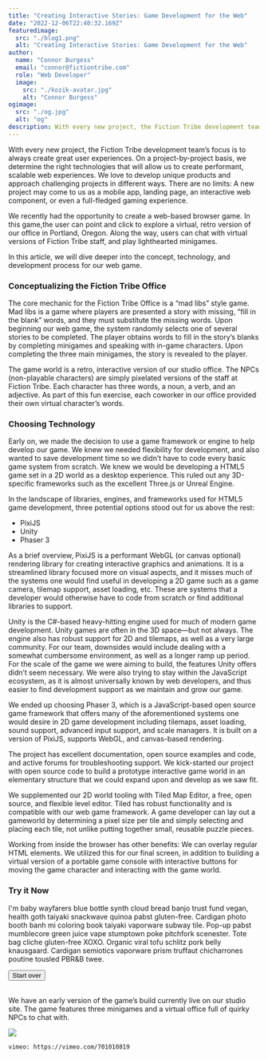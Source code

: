 ```yaml
---
title: "Creating Interactive Stories: Game Development for the Web"
date: "2022-12-06T22:40:32.169Z"
featuredimage:
  src: "./blog1.png"
  alt: "Creating Interactive Stories: Game Development for the Web"
author:
  name: "Connor Burgess"
  email: "connor@fictiontribe.com"
  role: "Web Developer"
  image:
    src: "./kozik-avatar.jpg"
    alt: "Connor Burgess"
ogimage: 
  src: "./og.jpg"
  alt: "og"
description: With every new project, the Fiction Tribe development team’s focus is to always create great user experiences. On a project-by-project basis, we determine the right technologies that will allow us to create performant, scalable web experiences. We love to develop unique products and approach challenging projects in different ways.
---
```


With every new project, the Fiction Tribe development team’s focus is to always create great user experiences. On a project-by-project basis, we determine the right technologies that will allow us to create performant, scalable web experiences. We love to develop unique products and approach challenging projects in different ways. There are no limits: A new project may come to us as a mobile app, landing page, an interactive web component, or even a full-fledged gaming experience. 

We recently had the opportunity to create a web-based browser game. In this game,the user can point and click to explore a virtual, retro version of our office in Portland, Oregon. Along the way, users can chat with virtual versions of Fiction Tribe staff, and play lighthearted minigames.

In this article, we will dive deeper into the concept, technology, and development process for our web game.

### Conceptualizing the Fiction Tribe Office

The core mechanic for the Fiction Tribe Office is a “mad libs” style game. Mad libs is a game where players are presented a story with missing, “fill in the blank” words, and they must substitute the missing words. Upon beginning our web game, the system randomly selects one of several stories to be completed. The player obtains words to fill in the story’s blanks by completing minigames and speaking with in-game characters. Upon completing the three main minigames, the story is revealed to the player.

The game world is a retro, interactive version of our studio office. The NPCs (non-playable characters) are simply pixelated versions of the staff at Fiction Tribe. Each character has three words, a noun, a verb, and an adjective. As part of this fun exercise, each coworker in our office provided their own virtual character’s words.

### Choosing Technology

Early on, we made the decision to use a game framework or engine to help develop our game. We knew we needed flexibility for development, and also wanted to save development time so we didn’t have to code every basic game system from scratch. We knew we would be developing a HTML5 game set in a 2D world as a desktop experience. This ruled out any 3D-specific frameworks such as the excellent Three.js or Unreal Engine.

In the landscape of libraries, engines, and frameworks used for HTML5 game development, three potential options stood out for us above the rest: 

* PixiJS
* Unity
* Phaser 3

As a brief overview, PixiJS is a performant WebGL (or canvas optional) rendering library for creating interactive graphics and animations. It is a streamlined library focused more on visual aspects, and it misses much of the systems one would find useful in developing a 2D game such as a game camera, tilemap support, asset loading, etc. These are systems that a developer would otherwise have to code from scratch or find additional libraries to support.

Unity is the C#-based heavy-hitting engine used for much of modern game development. Unity games are often in the 3D space—but not always. The engine also has robust support for 2D and tilemaps, as well as a very large community. For our team, downsides would include dealing with a somewhat cumbersome environment, as well as a longer ramp up period. For the scale of the game we were aiming to build, the features Unity offers didn’t seem necessary. We were also trying to stay within the JavaScript ecosystem, as it is almost universally known by web developers, and thus easier to find development support as we maintain and grow our game.

We ended up choosing Phaser 3, which is a JavaScript-based open source game framework that offers many of the aforementioned systems one would desire in 2D game development including tilemaps, asset loading, sound support, advanced input support, and scale managers. It is built on a version of PixiJS, supports WebGL, and canvas-based rendering.

The project has excellent documentation, open source examples and code, and active forums for troubleshooting support. We kick-started our project with open source code to build a prototype interactive game world in an elementary structure that we could expand upon and develop as we saw fit.

We supplemented our 2D world tooling with Tiled Map Editor, a free, open source, and flexible level editor. Tiled has robust functionality and is compatible with our web game framework. A game developer can lay out a gameworld by determining a pixel size per tile and simply selecting and placing each tile, not unlike putting together small, reusable puzzle pieces.

Working from inside the browser has other benefits: We can overlay regular HTML elements. We utilized this for our final screen, in addition to building a virtual version of a portable game console with interactive buttons for moving the game character and interacting with the game world.


### Try it Now
<link rel="stylesheet" href="endscreen.3f59a6b9.css?v=1.0">
<link rel="shortcut icon" href="favicon.c2251a16.ico" type="image/x-icon">
<link rel="shortcut icon" href="favicon.c2251a16.ico" type="image/x-icon">
<link rel="preload" href="Thirtytwobit.b2e97384.ttf" as="font" type="font/ttf" crossorigin=""> 
<link rel="preload" href="FTGameBorder_BluePress.759bcd1c.png" as="image">
<link rel="preload" href="FTGameBorder_RedPress.5acfed54.png" as="image">
<link rel="preload" href="FTGameBorder_Neutral.72bf45b7.png" as="image">
<link rel="preload" href="FTGameBorder_DpadDown.0b694a00.png" as="image">
<link rel="preload" href="FTGameBorder_DpadLeft.c42045d7.png" as="image">
<link rel="preload" href="FTGameBorder_DpadRight.994e03ba.png" as="image">
<link rel="preload" href="FTGameBorder_DpadUp.e5747074.png" as="image">
<link rel="preload" href="FTGameBorder_StartPress.b271df7d.png" as="image">
<link rel="preload" href="SoundToggle_OFF.68f9f5a7.png" as="image">
<style media="screen">
  @font-face {
    font-family: Thirtytwobit;
    src: url("/assets/Thirtytwobit.b2e97384.ttf");
    font-weight: 400;
    font-weight: normal;
  }
</style>
<div class="ft-game-wrapper hidden">
  <div id="ft-game"></div>
</div>

<section class="end-screen-wrapper hidden">
  <div class="end-screen">
    <div class="text-wrap">
      <div>
        <div id="app"></div>
        <p class="story">
          I'm baby wayfarers blue bottle synth cloud bread banjo trust fund
          vegan, health goth taiyaki snackwave quinoa pabst gluten-free.
          Cardigan photo booth banh mi coloring book taiyaki vaporware
          subway tile. Pop-up pabst mumblecore green juice vape stumptown
          poke pitchfork scenester. Tote bag cliche gluten-free XOXO.
          Organic viral tofu schlitz pork belly knausgaard. Cardigan
          semiotics vaporware prism truffaut chicharrones poutine tousled
          PBR&B twee.
        </p>
      </div>
    </div>
  </div>
  <footer>
    <div class="footer-wrap">
      <div>
        <button class="pixelated eightbit-btn" data-color="rgba(207, 255, 176, 1)" id="spreading" data-size="6" data-thickness="1">
          Start over
        </button>
      </div>
      <div class="social-icons hidden">
        <a href="https://www.facebook.com/sharer/sharer.php?u=fictiontribe.com/game"><img src="/facebook.1dd02cf6.svg" alt=""></a>
        <a href="https://twitter.com/intent/tweet?url=fictiontribe.com/game&text=I'm%20baby%20wayfarers%20blue%20bottle%20synth%20cloud%20bread%20banjo%20trust%20fund%20vegan,%20health%20goth%20taiyaki%20snackwave%20quinoa%20pabst%20gluten-free.%20Cardigan%20photo%20booth%20banh%20mi%20coloring%20book%20taiyaki%20vaporware%20subway%20tile.%20Pop-up%20pabst%20mumblecore%20green%20juice%20vape%20stumptown%20poke%20pitchfork%20scenester.%20Tote%20bag%20cliche%20gluten-free%20XOXO.%20Organic%20viral%20tofu%20schlitz%20pork%20belly%20knausgaard.%20Cardigan%20semiotics%20vaporware%20prism%20truffaut%20chicharrones%20poutine%20tousled%20PBR&B%20twee."><img src="/twitter.0601dea6.svg" alt=""></a>
        <a href="https://www.linkedin.com/shareArticle?mini=true&url=fictiontribe.com/game"><img src="/linkedin.4f5db933.svg" alt=""></a>
      </div>
    </div>
  </footer>
</section>

<script src="main.c39d6dcf.js"></script>
<script src="confetti.86845d7c.js"></script>
<script src="pixelated.43a30f09.js"></script>
<script src="https://unpkg.com/typewriter-effect@latest/dist/core.js"></script>
<script src="scripts.cd665a19.js"></script>

We have an early version of the game’s build currently live on our studio site. The game features three minigames and a virtual office full of quirky NPCs to chat with. 

[<img style="max-width: 100%;" src="https://demo.fictiontribe.com/Interactive/Interactive_Quizes/Host_Analytics-Personality_Quiz/ha-quiz.jpg">](https://demo.fictiontribe.com/Interactive/Interactive_Quizes/Host_Analytics-Personality_Quiz/#/intro)


`vimeo: https://vimeo.com/701010819`
